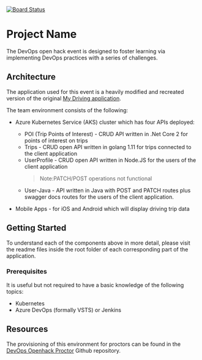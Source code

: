 [![Board Status](https://dfatkulbayanova.visualstudio.com/0132b0f0-36b9-415c-aac8-1b0cbda27828/3fbae06a-b5db-41e3-9597-9b25d1a7ae79/_apis/work/boardbadge/442adf50-a345-4237-9dd7-94e83186a22d)](https://dfatkulbayanova.visualstudio.com/0132b0f0-36b9-415c-aac8-1b0cbda27828/_boards/board/t/3fbae06a-b5db-41e3-9597-9b25d1a7ae79/Microsoft.RequirementCategory)
# Project Name

The DevOps open hack event is designed to foster learning via implementing DevOps practices with a series of challenges.

## Architecture

The application used for this event is a heavily modified and recreated version of the original [My Driving application](https://github.com/Azure-Samples/MyDriving).

The team environment consists of the following:

* Azure Kubernetes Service (AKS) cluster which has four APIs deployed:

  * POI (Trip Points of Interest) - CRUD API written in .Net Core 2 for points of interest on trips
  * Trips - CRUD open API written in golang 1.11 for trips connected to the client application
  * UserProfile - CRUD open API written in Node.JS for the users of the client application
    > Note:PATCH/POST operations not functional
  * User-Java - API written in Java with POST and PATCH routes plus swagger docs routes for the users of the client application.
* Mobile Apps - for iOS and Android which will display driving trip data

## Getting Started

To understand each of the components above in more detail, please visit the readme files inside the root folder of each corresponding part of the application.

### Prerequisites

It is useful but not required to have a basic knowledge of the following topics:

* Kubernetes
* Azure DevOps (formally VSTS) or Jenkins

## Resources

The provisioning of this environment for proctors can be found in the [DevOps Openhack Proctor](https://github.com/Azure-Samples/openhack-devops-proctor) Github repository.

